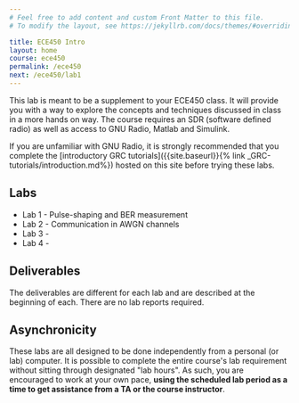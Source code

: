 ```yaml
---
# Feel free to add content and custom Front Matter to this file.
# To modify the layout, see https://jekyllrb.com/docs/themes/#overriding-theme-defaults

title: ECE450 Intro
layout: home
course: ece450
permalink: /ece450
next: /ece450/lab1
---
```


This lab is meant to be a supplement to your ECE450 class. It will provide you with a way to explore the concepts and techniques discussed in class in a more hands on way. The course requires an SDR (software defined radio) as well as access to GNU Radio, Matlab and Simulink.

If you are unfamiliar with GNU Radio, it is strongly recommended that you complete the [introductory GRC tutorials]({{site.baseurl}}{% link _GRC-tutorials/introduction.md%}) hosted on this site before trying these labs.

## Labs

- Lab 1 - Pulse-shaping and BER measurement
- Lab 2 - Communication in AWGN channels
- Lab 3 -
- Lab 4 -

## Deliverables

The deliverables are different for each lab and are described at the beginning of each. There are no lab reports required.

## Asynchronicity

These labs are all designed to be done independently from a personal (or lab) computer. It is possible to complete the entire course's lab requirement without sitting through designated "lab hours". As such, you are encouraged to work at your own pace, **using the scheduled lab period as a time to get assistance from a TA or the course instructor**.
